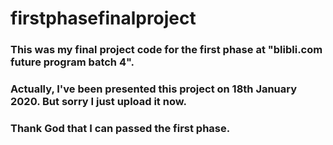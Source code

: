 # firstphasefinalproject

### This was my final project code for the first phase at "blibli.com future program batch 4".
### Actually, I've been presented this project on 18th January 2020. But sorry I just upload it now.
### Thank God that I can passed the first phase.
